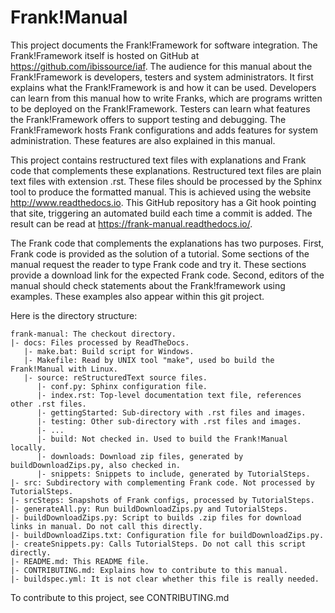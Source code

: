 # Frank!Manual

This project documents the Frank!Framework for software integration. The Frank!Framework itself is hosted on GitHub at https://github.com/ibissource/iaf. The audience for this manual about the Frank!Framework is developers, testers and system administrators. It first explains what the Frank!Framework is and how it can be used. Developers can learn from this manual how to write Franks, which are programs written to be deployed on the Frank!Framework. Testers can learn what features the Frank!Framework offers to support testing and debugging. The Frank!Framework hosts Frank configurations and adds features for system administration. These features are also explained in this manual.

This project contains restructured text files with explanations and Frank code that complements these explanations. Restructured text files are plain text files with extension .rst. These files should be processed by the Sphinx tool to produce the formatted manual. This is achieved using the website http://www.readthedocs.io. This GitHub repository has a Git hook pointing that site, triggering an automated build each time a commit is added. The result can be read at https://frank-manual.readthedocs.io/.

The Frank code that complements the explanations has two purposes. First, Frank code is provided as the solution of a tutorial. Some sections of the manual request the reader to type Frank code and try it. These sections provide a download link for the expected Frank code. Second, editors of the manual should check statements about the Frank!framework using examples. These examples also appear within this git project.

Here is the directory structure:

    frank-manual: The checkout directory.
    |- docs: Files processed by ReadTheDocs.
       |- make.bat: Build script for Windows.
       |- Makefile: Read by UNIX tool "make", used bo build the Frank!Manual with Linux.
       |- source: reStructuredText source files.
          |- conf.py: Sphinx configuration file.
          |- index.rst: Top-level documentation text file, references other .rst files.
          |- gettingStarted: Sub-directory with .rst files and images.
          |- testing: Other sub-directory with .rst files and images.
          |- ...
          |- build: Not checked in. Used to build the Frank!Manual locally.
          |- downloads: Download zip files, generated by buildDownloadZips.py, also checked in.
          |- snippets: Snippets to include, generated by TutorialSteps.
    |- src: Subdirectory with complementing Frank code. Not processed by TutorialSteps.
    |- srcSteps: Snapshots of Frank configs, processed by TutorialSteps.
    |- generateAll.py: Run buildDownloadZips.py and TutorialSteps.
    |- buildDownloadZips.py: Script to builds .zip files for download links in manual. Do not call this directly.
    |- buildDownloadZips.txt: Configuration file for buildDownloadZips.py.
    |- createSnippets.py: Calls TutorialSteps. Do not call this script directly.
    |- README.md: This README file.
    |- CONTRIBUTING.md: Explains how to contribute to this manual.
    |- buildspec.yml: It is not clear whether this file is really needed.

To contribute to this project, see CONTRIBUTING.md
